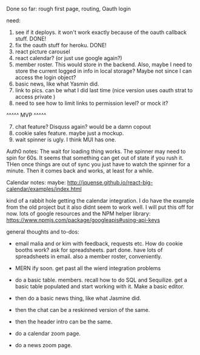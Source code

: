 Done so far:  rough first page, routing, Oauth login

need:  

1) see if it deploys.  it won't work exactly because of the oauth callback stuff. DONE!
2) fix the oauth stuff for heroku.  DONE!
3) react picture carousel
4) react calendar?  (or just use google again?)
5) member roster.  This would store in the backend.  Also, maybe I need to store the current logged in info in local storage?  Maybe not since I can access the login object?
6) basic news, like what Yasmin did.
7) link to pics.  can be what I did last time (nice version uses oauth strat to access private )
8) need to see how to limit links to permission level?  or mock it?

^^^^^ MVP ^^^^^

7) chat feature?  Disquss again?  would be a damn copout
8) cookie sales feature.  maybe just a mockup.
9) wait spinner is ugly.  I think MUI has one.


Auth0 notes:  The wait for loading thing works.  The spinner may need to spin for 60s.  It seems that something can get out of state if you rush it.  THen once things are out of sync you just have to watch the spinner for a minute.  Then it comes back and works, at least for a while.


Calendar notes:
maybe: http://jquense.github.io/react-big-calendar/examples/index.html

kind of a rabbit hole getting the calendar integration.  I do have the example from the old project but it also didnt seem to work well.  I will put this off for now.  lots of google resources and the NPM helper library:
https://www.npmjs.com/package/googleapis#using-api-keys



general thoughts and to-dos:
* email malia and or kim with feedback, requests etc.  How do cookie booths work?  ask for spreadsheets.  part done.  have lots of spreadsheets in email.  also a member roster, conveniently.

* MERN ify soon.  get past all the wierd integration problems
* do a basic table.  members.  recall how to do SQL and Sequilize.  get a basic table populated and start working with it.  Make a basic editor.
* then do a basic news thing, like what Jasmine did.
* then the chat can be a reskinned version of the same.
* then the header intro can be the same.
* do a calendar zoom page.
* do a news zoom page.
